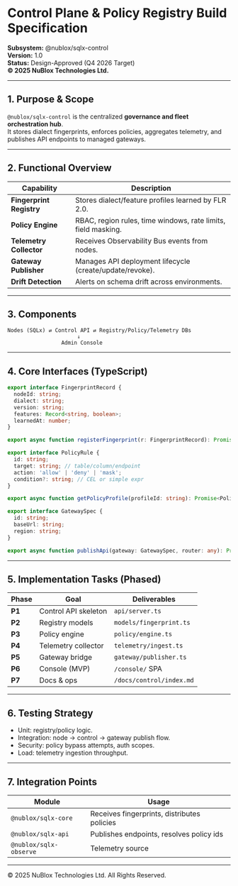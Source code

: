 # Control Plane & Policy Registry Build Specification  
**Subsystem:** @nublox/sqlx-control  
**Version:** 1.0  
**Status:** Design-Approved (Q4 2026 Target)  
**© 2025 NuBlox Technologies Ltd.**

---

## 1. Purpose & Scope

`@nublox/sqlx-control` is the centralized **governance and fleet orchestration hub**.  
It stores dialect fingerprints, enforces policies, aggregates telemetry, and publishes API endpoints to managed gateways.

---

## 2. Functional Overview

| Capability | Description |
|-------------|-------------|
| **Fingerprint Registry** | Stores dialect/feature profiles learned by FLR 2.0. |
| **Policy Engine** | RBAC, region rules, time windows, rate limits, field masking. |
| **Telemetry Collector** | Receives Observability Bus events from nodes. |
| **Gateway Publisher** | Manages API deployment lifecycle (create/update/revoke). |
| **Drift Detection** | Alerts on schema drift across environments. |

---

## 3. Components

```
Nodes (SQLx) ⇄ Control API ⇄ Registry/Policy/Telemetry DBs
                      ↓
                 Admin Console
```

---

## 4. Core Interfaces (TypeScript)

```ts
export interface FingerprintRecord {
  nodeId: string;
  dialect: string;
  version: string;
  features: Record<string, boolean>;
  learnedAt: number;
}

export async function registerFingerprint(r: FingerprintRecord): Promise<void>;

export interface PolicyRule {
  id: string;
  target: string; // table/column/endpoint
  action: 'allow' | 'deny' | 'mask';
  condition?: string; // CEL or simple expr
}

export async function getPolicyProfile(profileId: string): Promise<PolicyRule[]>;

export interface GatewaySpec {
  id: string;
  baseUrl: string;
  region: string;
}

export async function publishApi(gateway: GatewaySpec, router: any): Promise<{ url: string }>;
```

---

## 5. Implementation Tasks (Phased)

| Phase | Goal | Deliverables |
|--------|------|--------------|
| **P1** | Control API skeleton | `api/server.ts` |
| **P2** | Registry models | `models/fingerprint.ts` |
| **P3** | Policy engine | `policy/engine.ts` |
| **P4** | Telemetry collector | `telemetry/ingest.ts` |
| **P5** | Gateway bridge | `gateway/publisher.ts` |
| **P6** | Console (MVP) | `/console/` SPA |
| **P7** | Docs & ops | `/docs/control/index.md` |

---

## 6. Testing Strategy

- Unit: registry/policy logic.  
- Integration: node → control → gateway publish flow.  
- Security: policy bypass attempts, auth scopes.  
- Load: telemetry ingestion throughput.

---

## 7. Integration Points

| Module | Usage |
|--------|-------|
| `@nublox/sqlx-core` | Receives fingerprints, distributes policies |
| `@nublox/sqlx-api` | Publishes endpoints, resolves policy ids |
| `@nublox/sqlx-observe` | Telemetry source |

---


© 2025 NuBlox Technologies Ltd. All Rights Reserved.
